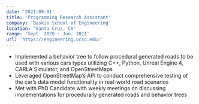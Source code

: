 ```yaml
---
date: '2021-09-01'
title: 'Programming Research Assistant'
company: 'Baskin School of Engineering'
location: 'Santa Cruz, CA'
range: 'Sept. 2020 - Jun. 2021'
url: 'https://engineering.ucsc.edu/'
---
```


- Implemented a behavior tree to follow procedural generated roads to be used with various cars types utilizing C++, Python, Unreal Engine 4, CARLA Simulator, and OpenStreetMaps
- Leveraged OpenStreetMap’s API to conduct comprehensive testing of the car’s data model functionality in real-world road scenarios
- Met with PhD Candidate with weekly meetings on discussing implementations for procedurally generated roads and behavior trees
